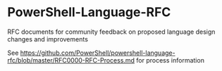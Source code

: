 # PowerShell-Language-RFC

RFC documents for community feedback on proposed language design changes and improvements

See https://github.com/PowerShell/powershell-language-rfc/blob/master/RFC0000-RFC-Process.md for process information
